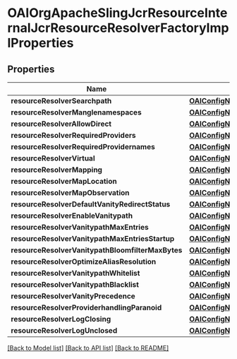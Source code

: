 # OAIOrgApacheSlingJcrResourceInternalJcrResourceResolverFactoryImplProperties

## Properties
Name | Type | Description | Notes
------------ | ------------- | ------------- | -------------
**resourceResolverSearchpath** | [**OAIConfigNodePropertyArray***](OAIConfigNodePropertyArray.md) |  | [optional] 
**resourceResolverManglenamespaces** | [**OAIConfigNodePropertyBoolean***](OAIConfigNodePropertyBoolean.md) |  | [optional] 
**resourceResolverAllowDirect** | [**OAIConfigNodePropertyBoolean***](OAIConfigNodePropertyBoolean.md) |  | [optional] 
**resourceResolverRequiredProviders** | [**OAIConfigNodePropertyArray***](OAIConfigNodePropertyArray.md) |  | [optional] 
**resourceResolverRequiredProvidernames** | [**OAIConfigNodePropertyArray***](OAIConfigNodePropertyArray.md) |  | [optional] 
**resourceResolverVirtual** | [**OAIConfigNodePropertyArray***](OAIConfigNodePropertyArray.md) |  | [optional] 
**resourceResolverMapping** | [**OAIConfigNodePropertyArray***](OAIConfigNodePropertyArray.md) |  | [optional] 
**resourceResolverMapLocation** | [**OAIConfigNodePropertyString***](OAIConfigNodePropertyString.md) |  | [optional] 
**resourceResolverMapObservation** | [**OAIConfigNodePropertyArray***](OAIConfigNodePropertyArray.md) |  | [optional] 
**resourceResolverDefaultVanityRedirectStatus** | [**OAIConfigNodePropertyInteger***](OAIConfigNodePropertyInteger.md) |  | [optional] 
**resourceResolverEnableVanitypath** | [**OAIConfigNodePropertyBoolean***](OAIConfigNodePropertyBoolean.md) |  | [optional] 
**resourceResolverVanitypathMaxEntries** | [**OAIConfigNodePropertyInteger***](OAIConfigNodePropertyInteger.md) |  | [optional] 
**resourceResolverVanitypathMaxEntriesStartup** | [**OAIConfigNodePropertyBoolean***](OAIConfigNodePropertyBoolean.md) |  | [optional] 
**resourceResolverVanitypathBloomfilterMaxBytes** | [**OAIConfigNodePropertyInteger***](OAIConfigNodePropertyInteger.md) |  | [optional] 
**resourceResolverOptimizeAliasResolution** | [**OAIConfigNodePropertyBoolean***](OAIConfigNodePropertyBoolean.md) |  | [optional] 
**resourceResolverVanitypathWhitelist** | [**OAIConfigNodePropertyArray***](OAIConfigNodePropertyArray.md) |  | [optional] 
**resourceResolverVanitypathBlacklist** | [**OAIConfigNodePropertyArray***](OAIConfigNodePropertyArray.md) |  | [optional] 
**resourceResolverVanityPrecedence** | [**OAIConfigNodePropertyBoolean***](OAIConfigNodePropertyBoolean.md) |  | [optional] 
**resourceResolverProviderhandlingParanoid** | [**OAIConfigNodePropertyBoolean***](OAIConfigNodePropertyBoolean.md) |  | [optional] 
**resourceResolverLogClosing** | [**OAIConfigNodePropertyBoolean***](OAIConfigNodePropertyBoolean.md) |  | [optional] 
**resourceResolverLogUnclosed** | [**OAIConfigNodePropertyBoolean***](OAIConfigNodePropertyBoolean.md) |  | [optional] 

[[Back to Model list]](../README.md#documentation-for-models) [[Back to API list]](../README.md#documentation-for-api-endpoints) [[Back to README]](../README.md)


